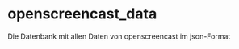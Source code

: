 openscreencast_data
===================

Die Datenbank mit allen Daten von openscreencast im json-Format

